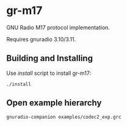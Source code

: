 # gr-m17
GNU Radio M17 protocol implementation.

Requires gnuradio 3.10/3.11.

## Building and Installing
Use *install* script to install gr-m17:

```
./install
```

## Open example hierarchy

```
gnuradio-companion examples/codec2_exp.grc
```
